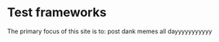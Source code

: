 Test frameworks
==============================================

The primary focus of this site is to:
post dank memes all dayyyyyyyyyyy
